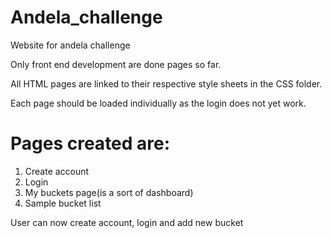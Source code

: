 # Andela_challenge
Website for andela challenge 

Only front end development are done pages so far.

All HTML pages are linked to their respective style sheets in the CSS folder.

Each page should be loaded individually as the login does not yet work.

# Pages created are:
  1. Create account
  2. Login
  3. My buckets page(is a sort of dashboard)
  4. Sample bucket list
  
User can now create account, login and add new bucket

